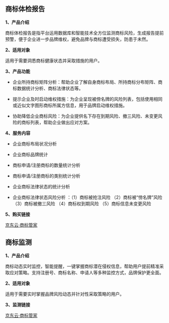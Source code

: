 ## 商标体检报告

**1、产品介绍**

商标体检报告是指平台运用数据库和智能技术全方位监测商标风险，生成报告提前预警，便于企业进一步品牌维权，避免品牌与商标遭受损失，防患于未然。

**2、适用对象**

适用于需要洞悉商标健康状态并采取措施的用户。

**3、产品功能**

- 企业所持商标矩阵分析：帮助企业了解自身商标布局、所持商标分布矩阵、商标数据统计分析、商标法律状态等。

- 提示企业及时启动维权措施：为企业呈现被傍名牌的风险列表，包括使用相同或近似文字图形商标所属方信息，用于品牌启动维权措施。

- 协助降低企业商标风险：为企业提供名下存在到期风险、撤三风险、未变更风险的商标列表，帮助企业做出应对方案。

**4、服务内容**

- 企业商标布局状况分析
 -  企业商标品牌统计 
 -  商标申请/注册商标的数量统计分析 
 -  商标申请/注册商标的类别统计分析
 -  企业商标法律状态的统计分析 
  
- 企业商标法律状态风险分析 ：（1）商标被抢注风险 （2）商标被“傍名牌”风险 （3）商标被撤三风险 （4）商标权到期风险 （5）商标信息未变更风险
 
**5、购买链接**

[京东云·商标管家](https://www.jdcloud.com/cn/pages/shangbiaoguanjia)

## 商标监测

**1、产品介绍**

商标动态实时监控，智能提醒，一键掌握商标潜在侵权信息，帮助用户提前精准采取应对策略。支持注册号、商标名称、申请人等多种监控方式，品牌保护更全面。

**2、适用对象**

适用于需要实时掌握品牌风险动态并针对性采取策略的用户。

**3、监测链接**

[京东云·商标管家](https://www.jdcloud.com/cn/pages/shangbiaoguanjia)
